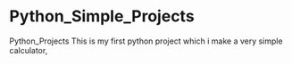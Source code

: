 # Python_Simple_Projects
Python_Projects
This is my first python project which i make a very simple calculator, 
